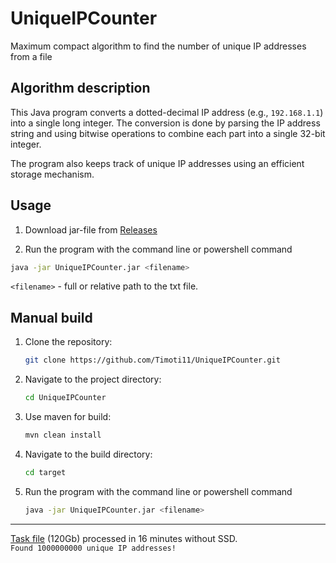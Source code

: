 # UniqueIPCounter
Maximum compact algorithm to find the number of unique IP addresses from a file

## Algorithm description
This Java program converts a dotted-decimal IP address (e.g., `192.168.1.1`) into a single long integer. The conversion is done by parsing the IP address string and using bitwise operations to combine each part into a single 32-bit integer.

The program also keeps track of unique IP addresses using an efficient storage mechanism.

## Usage

1. Download jar-file from [Releases](https://github.com/Timoti11/UniqueIPCounter/releases)

2. Run the program with the command line or powershell command
```sh
java -jar UniqueIPCounter.jar <filename>
```
`<filename>` - full or relative path to the txt file.


## Manual build

1. Clone the repository:
    ```sh
    git clone https://github.com/Timoti11/UniqueIPCounter.git
    ```
2. Navigate to the project directory:
    ```sh
    cd UniqueIPCounter
    ```
3. Use maven for build:
    ```sh
    mvn clean install
    ```
4. Navigate to the build directory:
    ```sh
    cd target
    ```
5. Run the program with the command line or powershell command
    ```sh
    java -jar UniqueIPCounter.jar <filename>
    ```
   
---
[Task file](https://ecwid-vgv-storage.s3.eu-central-1.amazonaws.com/ip_addresses.zip) (120Gb) processed in 16 minutes without SSD.
<br> `Found 1000000000 unique IP addresses!`

